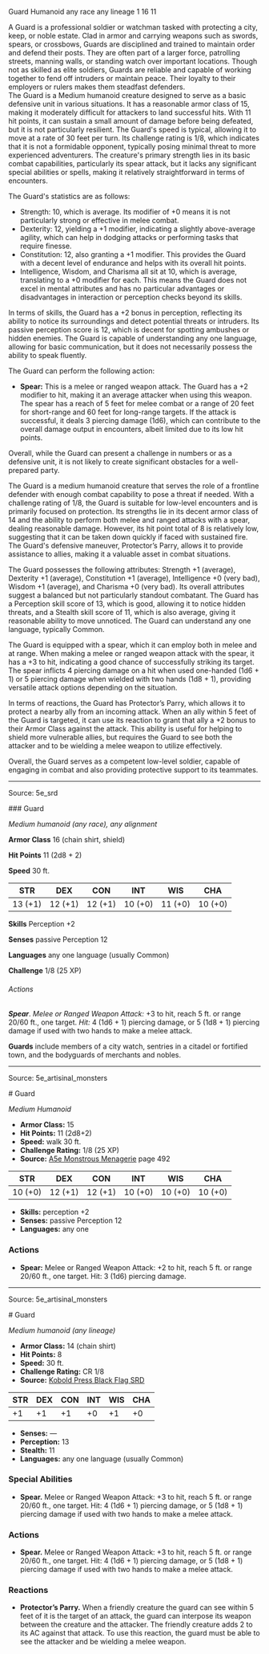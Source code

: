 <MonsterName/>Guard</MonsterName>
<CreatureType/>Humanoid</CreatureType>
<Subtype/>any race</Subtype>
<Subtype/>any lineage</Subtype>
<CR/>1</CR>
<AC/>16</AC>
<HP/>11</HP>
<summary>A Guard is a professional soldier or watchman tasked with protecting a city, keep, or noble estate. Clad in armor and carrying weapons such as swords, spears, or crossbows, Guards are disciplined and trained to maintain order and defend their posts. They are often part of a larger force, patrolling streets, manning walls, or standing watch over important locations. Though not as skilled as elite soldiers, Guards are reliable and capable of working together to fend off intruders or maintain peace. Their loyalty to their employers or rulers makes them steadfast defenders.</summary>

<summary>The Guard is a Medium humanoid creature designed to serve as a basic defensive unit in various situations. It has a reasonable armor class of 15, making it moderately difficult for attackers to land successful hits. With 11 hit points, it can sustain a small amount of damage before being defeated, but it is not particularly resilient. The Guard's speed is typical, allowing it to move at a rate of 30 feet per turn. Its challenge rating is 1/8, which indicates that it is not a formidable opponent, typically posing minimal threat to more experienced adventurers. The creature's primary strength lies in its basic combat capabilities, particularly its spear attack, but it lacks any significant special abilities or spells, making it relatively straightforward in terms of encounters.</summary>

<detail>

The Guard's statistics are as follows:

- Strength: 10, which is average. Its modifier of +0 means it is not particularly strong or effective in melee combat.
- Dexterity: 12, yielding a +1 modifier, indicating a slightly above-average agility, which can help in dodging attacks or performing tasks that require finesse.
- Constitution: 12, also granting a +1 modifier. This provides the Guard with a decent level of endurance and helps with its overall hit points.
- Intelligence, Wisdom, and Charisma all sit at 10, which is average, translating to a +0 modifier for each. This means the Guard does not excel in mental attributes and has no particular advantages or disadvantages in interaction or perception checks beyond its skills.

In terms of skills, the Guard has a +2 bonus in perception, reflecting its ability to notice its surroundings and detect potential threats or intruders. Its passive perception score is 12, which is decent for spotting ambushes or hidden enemies. The Guard is capable of understanding any one language, allowing for basic communication, but it does not necessarily possess the ability to speak fluently.

The Guard can perform the following action:

- **Spear:** This is a melee or ranged weapon attack. The Guard has a +2 modifier to hit, making it an average attacker when using this weapon. The spear has a reach of 5 feet for melee combat or a range of 20 feet for short-range and 60 feet for long-range targets. If the attack is successful, it deals 3 piercing damage (1d6), which can contribute to the overall damage output in encounters, albeit limited due to its low hit points.

Overall, while the Guard can present a challenge in numbers or as a defensive unit, it is not likely to create significant obstacles for a well-prepared party.

The Guard is a medium humanoid creature that serves the role of a frontline defender with enough combat capability to pose a threat if needed. With a challenge rating of 1/8, the Guard is suitable for low-level encounters and is primarily focused on protection. Its strengths lie in its decent armor class of 14 and the ability to perform both melee and ranged attacks with a spear, dealing reasonable damage. However, its hit point total of 8 is relatively low, suggesting that it can be taken down quickly if faced with sustained fire. The Guard's defensive maneuver, Protector’s Parry, allows it to provide assistance to allies, making it a valuable asset in combat situations.

The Guard possesses the following attributes: Strength +1 (average), Dexterity +1 (average), Constitution +1 (average), Intelligence +0 (very bad), Wisdom +1 (average), and Charisma +0 (very bad). Its overall attributes suggest a balanced but not particularly standout combatant. The Guard has a Perception skill score of 13, which is good, allowing it to notice hidden threats, and a Stealth skill score of 11, which is also average, giving it reasonable ability to move unnoticed. The Guard can understand any one language, typically Common.

The Guard is equipped with a spear, which it can employ both in melee and at range. When making a melee or ranged weapon attack with the spear, it has a +3 to hit, indicating a good chance of successfully striking its target. The spear inflicts 4 piercing damage on a hit when used one-handed (1d6 + 1) or 5 piercing damage when wielded with two hands (1d8 + 1), providing versatile attack options depending on the situation.

In terms of reactions, the Guard has Protector’s Parry, which allows it to protect a nearby ally from an incoming attack. When an ally within 5 feet of the Guard is targeted, it can use its reaction to grant that ally a +2 bonus to their Armor Class against the attack. This ability is useful for helping to shield more vulnerable allies, but requires the Guard to see both the attacker and to be wielding a melee weapon to utilize effectively. 

Overall, the Guard serves as a competent low-level soldier, capable of engaging in combat and also providing protective support to its teammates.</detail>



---

Source: 5e_srd

<statblock>
### Guard

*Medium humanoid (any race), any alignment*

**Armor Class** 16 (chain shirt, shield)

**Hit Points** 11 (2d8 + 2)

**Speed** 30 ft.

| STR     | DEX     | CON     | INT     | WIS     | CHA     |
|---------|---------|---------|---------|---------|---------|
| 13 (+1) | 12 (+1) | 12 (+1) | 10 (+0) | 11 (+0) | 10 (+0) |

**Skills** Perception +2

**Senses** passive Perception 12

**Languages** any one language (usually Common)

**Challenge** 1/8 (25 XP)

###### Actions

***Spear***. *Melee or Ranged Weapon Attack:* +3 to hit, reach 5 ft. or range 20/60 ft., one target. *Hit:* 4 (1d6 + 1) piercing damage, or 5 (1d8 + 1) piercing damage if used with two hands to make a melee attack.

**Guards** include members of a city watch, sentries in a citadel or fortified town, and the bodyguards of merchants and nobles.</statblock>




---

Source: 5e_artisinal_monsters

<statblock>
# Guard

*Medium* *Humanoid*

- **Armor Class:** 15
- **Hit Points:** 11 (2d8+2)
- **Speed:** walk 30 ft.
- **Challenge Rating:** 1/8 (25 XP)
- **Source:** [A5e Monstrous Menagerie](https://enpublishingrpg.com/products/level-up-monstrous-menagerie-a5e) page 492

| STR | DEX | CON | INT | WIS | CHA |
| --- | --- | --- | --- | --- | --- |
| 10 (+0) | 12 (+1) | 12 (+1) | 10 (+0) | 10 (+0) | 10 (+0) |

- **Skills:** perception +2
- **Senses:** passive Perception 12
- **Languages:** any one

### Actions

- **Spear:** Melee or Ranged Weapon Attack: +2 to hit, reach 5 ft. or range 20/60 ft., one target. Hit: 3 (1d6) piercing damage.


</statblock>




---

Source: 5e_artisinal_monsters

<statblock>
# Guard

*Medium humanoid (any lineage)*

- **Armor Class:** 14 (chain shirt)
- **Hit Points:** 8
- **Speed:** 30 ft.
- **Challenge Rating:** CR 1/8
- **Source:** [Kobold Press Black Flag SRD](https://koboldpress.com/black-flag-roleplaying/)

| STR | DEX | CON | INT | WIS | CHA |
| --- | --- | --- | --- | --- | --- |
| +1 | +1 | +1 | +0 | +1 | +0 |

- **Senses:** —
- **Perception:** 13
- **Stealth:** 11
- **Languages:** any one language (usually Common)

### Special Abilities

- **Spear.** Melee or Ranged Weapon Attack: +3 to hit, reach 5 ft. or range 20/60 ft., one target. Hit: 4 (1d6 + 1) piercing damage, or 5 (1d8 + 1) piercing damage if used with two hands to make a melee attack.

### Actions

- **Spear.** Melee or Ranged Weapon Attack: +3 to hit, reach 5 ft. or range 20/60 ft., one target. Hit: 4 (1d6 + 1) piercing damage, or 5 (1d8 + 1) piercing damage if used with two hands to make a melee attack.

### Reactions

- **Protector’s Parry.** When a friendly creature the guard can see within 5 feet of it is the target of an attack, the guard can interpose its weapon between the creature and the attacker. The friendly creature adds 2 to its AC against that attack. To use this reaction, the guard must be able to see the attacker and be wielding a melee weapon.

</statblock>


